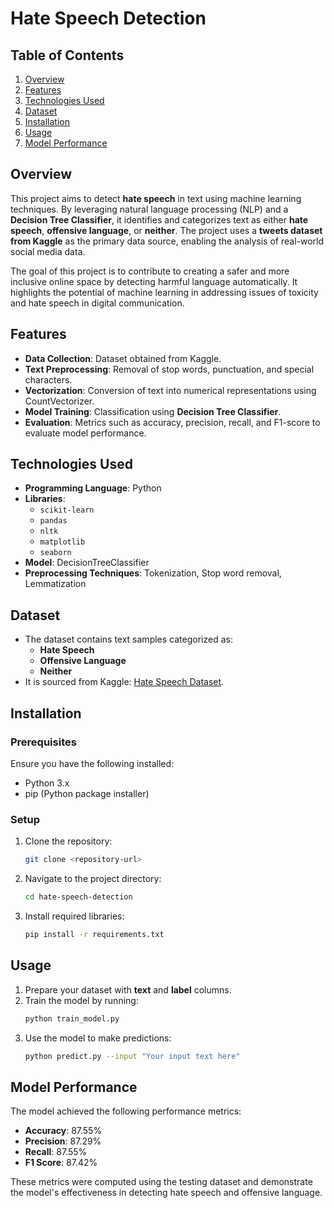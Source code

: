 # Hate Speech Detection

## Table of Contents
1. [Overview](#overview)
2. [Features](#features)
3. [Technologies Used](#technologies-used)
4. [Dataset](#dataset)
5. [Installation](#installation)
6. [Usage](#usage)
7. [Model Performance](#model-performance)

## Overview

This project aims to detect **hate speech** in text using machine learning techniques. By leveraging natural language processing (NLP) and a **Decision Tree Classifier**,
it identifies and categorizes text as either **hate speech**, **offensive language**, or **neither**. The project uses a **tweets dataset from Kaggle** as the primary
data source, enabling the analysis of real-world social media data.

The goal of this project is to contribute to creating a safer and more inclusive online space by detecting harmful language automatically. It highlights the potential
of machine learning in addressing issues of toxicity and hate speech in digital communication.

## Features

- **Data Collection**: Dataset obtained from Kaggle.
- **Text Preprocessing**: Removal of stop words, punctuation, and special characters.
- **Vectorization**: Conversion of text into numerical representations using CountVectorizer.
- **Model Training**: Classification using **Decision Tree Classifier**.
- **Evaluation**: Metrics such as accuracy, precision, recall, and F1-score to evaluate model performance.

## Technologies Used

- **Programming Language**: Python
- **Libraries**: 
  - `scikit-learn`
  - `pandas`
  - `nltk`
  - `matplotlib`
  - `seaborn`
- **Model**: DecisionTreeClassifier
- **Preprocessing Techniques**: Tokenization, Stop word removal, Lemmatization

## Dataset

- The dataset contains text samples categorized as:
  - **Hate Speech**
  - **Offensive Language**
  - **Neither**
- It is sourced from Kaggle: [Hate Speech Dataset](https://www.kaggle.com/datasets).

## Installation

### Prerequisites
Ensure you have the following installed:
- Python 3.x
- pip (Python package installer)

### Setup
1. Clone the repository:
   ```bash
   git clone <repository-url>
   ```
2. Navigate to the project directory:
   ```bash
   cd hate-speech-detection
   ```
3. Install required libraries:
   ```bash
   pip install -r requirements.txt
   ```

## Usage

1. Prepare your dataset with **text** and **label** columns.
2. Train the model by running:
   ```bash
   python train_model.py
   ```
3. Use the model to make predictions:
   ```bash
   python predict.py --input "Your input text here"
   ```

## Model Performance

The model achieved the following performance metrics:
- **Accuracy**: 87.55%
- **Precision**: 87.29%
- **Recall**: 87.55%
- **F1 Score**: 87.42%

These metrics were computed using the testing dataset and demonstrate the model's effectiveness in detecting hate speech and offensive language.

